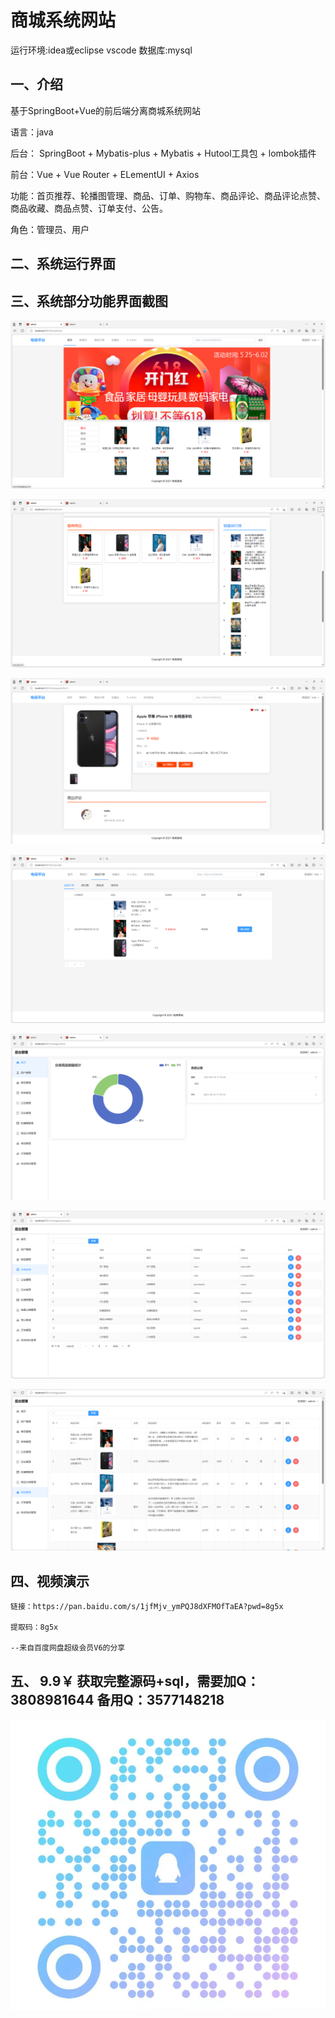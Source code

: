 # 商城系统网站

运行环境:idea或eclipse vscode 数据库:mysql

## 一、介绍

基于SpringBoot+Vue的前后端分离商城系统网站

语言：java

后台： SpringBoot + Mybatis-plus + Mybatis + Hutool工具包 + lombok插件

前台：Vue + Vue Router + ELementUI + Axios

功能：首页推荐、轮播图管理、商品、订单、购物车、商品评论、商品评论点赞、商品收藏、商品点赞、订单支付、公告。

角色：管理员、用户

## 二、系统运行界面

## 三、系统部分功能界面截图

![img.png](imgs/img.png)

![img_1.png](imgs/img_1.png)

![img_2.png](imgs/img_2.png)

![img_6.png](imgs/img_6.png)

![img_3.png](imgs/img_3.png)

![img_4.png](imgs/img_4.png)

![img_5.png](imgs/img_5.png)

## 四、视频演示

```
链接：https://pan.baidu.com/s/1jfMjv_ymPQJ8dXFMOfTaEA?pwd=8g5x

提取码：8g5x

--来自百度网盘超级会员V6的分享

```

## 五、 9.9￥ 获取完整源码+sql，需要加Q：3808981644 备用Q：3577148218

![img.png](img.png)